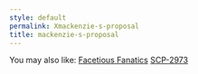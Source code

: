 ```yaml
---
style: default
permalink: Xmackenzie-s-proposal
title: mackenzie-s-proposal
---
```

You may also like:
[Facetious Fanatics](http://scp-wiki.net/facetious-fanatics)
[SCP-2973](http://scp-wiki.net/scp-2973)